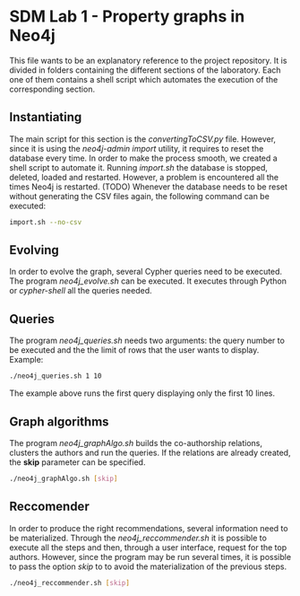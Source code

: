 # SDM Lab 1 - Property graphs in Neo4j

This file wants to be an explanatory reference to the project repository. It is divided in folders containing the different sections of the laboratory.
Each one of them contains a shell script which automates the execution of the corresponding section.

## Instantiating

The main script for this section is the *convertingToCSV.py* file. However, since it is using the *neo4j-admin import* utility, it requires to reset the database every time. 
In order to make the process smooth, we created a shell script to automate it. Running *import.sh* the database is stopped, deleted, loaded and restarted. However, a problem is encountered all the times Neo4j is restarted. (TODO)
Whenever the database needs to be reset without generating the CSV files again, the following command can be executed:
```bash
import.sh --no-csv 
```

## Evolving
In order to evolve the graph, several Cypher queries need to be executed.
The program *neo4j_evolve.sh* can be executed. It executes through Python or *cypher-shell* all the queries needed.

## Queries
The program *neo4j_queries.sh* needs two arguments: the query number to be executed and the the limit of rows that the user wants to display.
Example:
```bash
./neo4j_queries.sh 1 10
```
The example above runs the first query displaying only the first 10 lines.

## Graph algorithms
The program *neo4j_graphAlgo.sh* builds the co-authorship relations, clusters the authors and run the queries.
If the relations are already created, the **skip** parameter can be specified.
```bash
./neo4j_graphAlgo.sh [skip]
```

## Reccomender
In order to produce the right recommendations, several information need to be materialized.
Through the *neo4j_reccommender.sh* it is possible to execute all the steps and then, through a user interface, request for the top authors.
However, since the program may be run several times, it is possible to pass the option *skip* to to avoid the materialization of the previous steps.
```bash
./neo4j_reccommender.sh [skip]
```